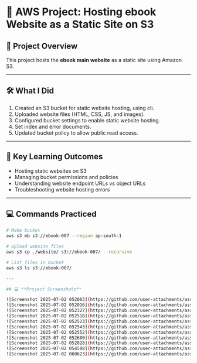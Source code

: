 # 🚀 AWS Project: Hosting ebook Website as a Static Site on S3

## 📌 **Project Overview**
This project hosts the **ebook main website** as a static site using Amazon S3.

---

## 🛠 **What I Did**
1. Created an S3 bucket for static website hosting, using cli.
2. Uploaded website files (HTML, CSS, JS, and images).
3. Configured bucket settings to enable static website hosting.
4. Set index and error documents.
5. Updated bucket policy to allow public read access.

---

## 🔑 **Key Learning Outcomes**
- Hosting static websites on S3
- Managing bucket permissions and policies
- Understanding website endpoint URLs vs object URLs
- Troubleshooting website hosting errors

---

## 💻 **Commands Practiced**

```bash
# Make bucket
aws s3 mb s3://ebook-007 --region ap-south-1

# Upload website files
aws s3 cp ./website/ s3://ebook-007/ --recursive

# List files in bucket
aws s3 ls s3://ebook-007/

---

## 💻 **Project Screenshots**

![Screenshot 2025-07-02 052003](https://github.com/user-attachments/assets/6bc44ea7-cbbe-4c91-9fbb-c5c11e80abe8)
![Screenshot 2025-07-02 052016](https://github.com/user-attachments/assets/30d2f432-4439-4421-9842-2ccadaac079a)
![Screenshot 2025-07-02 052327](https://github.com/user-attachments/assets/8e876a04-b3ba-48b3-ae85-a0dcea784013)
![Screenshot 2025-07-02 052518](https://github.com/user-attachments/assets/594de6d7-34a9-47eb-989e-41565951899a)
![Screenshot 2025-07-02 052523](https://github.com/user-attachments/assets/aa749572-e983-4495-b743-4c438cb1f98e)
![Screenshot 2025-07-02 052543](https://github.com/user-attachments/assets/08eeb3fa-f863-4932-be8f-3acb6a41a213)
![Screenshot 2025-07-02 052552](https://github.com/user-attachments/assets/b649846a-efa6-4bbe-b7c2-a7d171849be5)
![Screenshot 2025-07-02 052600](https://github.com/user-attachments/assets/8b587a8b-f80d-45ed-a37a-ab647722125e)
![Screenshot 2025-07-02 052828](https://github.com/user-attachments/assets/4f68f049-d135-458d-8ec5-f52f75b9ef43)
![Screenshot 2025-07-02 054508](https://github.com/user-attachments/assets/131c328b-035a-4015-bc9f-cc20339a3427)
![Screenshot 2025-07-02 060623](https://github.com/user-attachments/assets/c0b8c84c-283d-45c9-9a9e-c5bd9eda587d)












